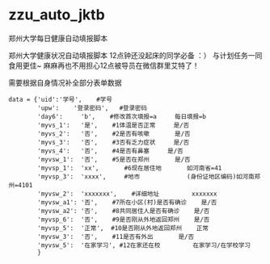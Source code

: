 # zzu_auto_jktb
郑州大学每日健康自动填报脚本


郑州大学健康状况自动填报脚本
12点钟还没起床的同学必备 ：）
与计划任务一同食用更佳~
麻麻再也不用担心12点被导员在微信群里艾特了！

需要根据自身情况补全部分表单数据

    data = {'uid':'学号',    #学号
            'upw':    '登录密码',   #登录密码
            'day6':     'b',    #修改首次填报=a     每日填报=b
            'myvs_1':   '是',    #1体温是否正常     是/否
            'myvs_2':   '否',    #2是否有咳嗽       是/否
            'myvs_3':   '否',    #3否有乏力症状     是/否
            'myvs_4':   '否',    #4是否有鼻塞     是/否
            'myvsw_1':  '否',    #5是否在郑州       是/否
            'myvsp_1':  'xx',       #6现在居住地       如河南省=41
            'myvsp_3':  'xxxx',     #地市             (身份证地区编码)如河南郑州=4101
            'myvsw_2':  'xxxxxxx',    #详细地址         xxxxxxx
            'myvsw_a1': '否',    #7所在小区(村)是否有确诊    是/否
            'myvsw_a2': '否',    #8共同居住人是否有确诊    是/否
            'myvsp_6':  '否',    #9是否刚从外地返回郑州    是/否
            'myvsp_5':  '正常',  #10是否刚从外地返回郑州    正常
            'myvsw_3':  '否',    #11是否有外出       是/否
            'myvsw_5':  '在家学习', #12在家还在校         在家学习/在学校学习
            }
